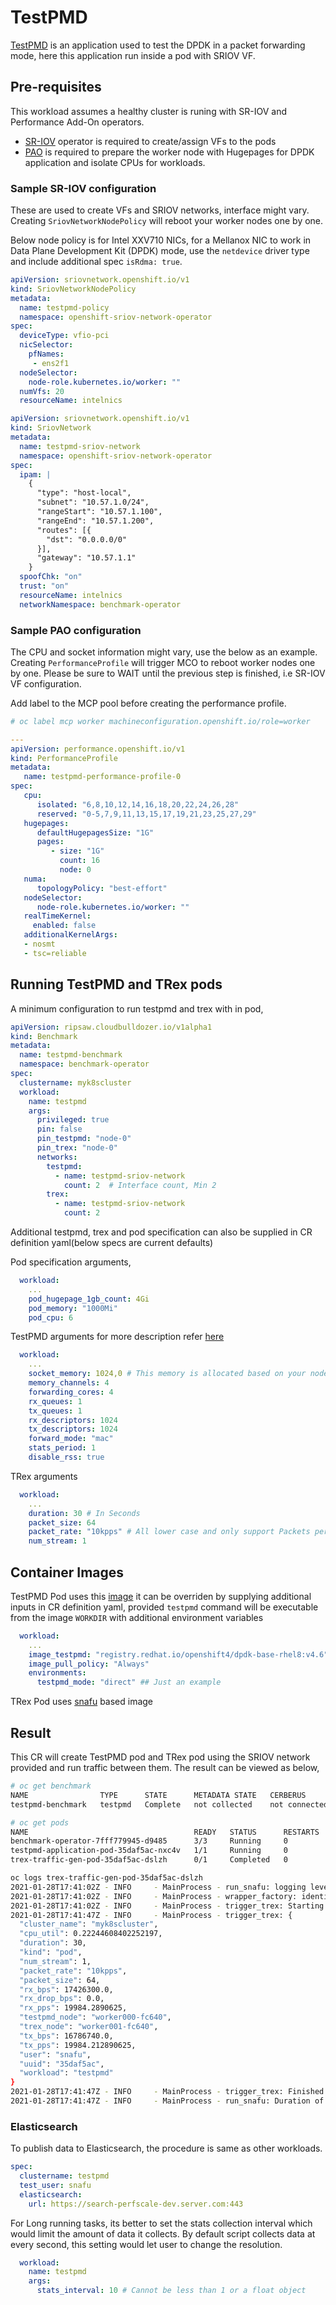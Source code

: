 # TestPMD 

[TestPMD](https://doc.dpdk.org/guides/testpmd_app_ug/index.html) is an application  used to test the DPDK in a packet forwarding mode, here this application run inside a pod with SRIOV VF.

## Pre-requisites

This workload assumes a healthy cluster is runing with SR-IOV and Performance Add-On operators. 

* [SR-IOV](https://docs.openshift.com/container-platform/4.6/networking/hardware_networks/installing-sriov-operator.html) operator is required to create/assign VFs to the pods
* [PAO](https://docs.openshift.com/container-platform/4.6/scalability_and_performance/cnf-performance-addon-operator-for-low-latency-nodes.html) is required to prepare the worker node with Hugepages for DPDK application and isolate CPUs for workloads. 

### Sample SR-IOV configuration

These are used to create VFs and SRIOV networks, interface might vary. Creating `SriovNetworkNodePolicy` will reboot your worker nodes one by one.

Below node policy is for Intel XXV710 NICs, for a Mellanox NIC to work in Data Plane Development Kit (DPDK) mode, use the `netdevice` driver type and include additional spec `isRdma: true`.

```yaml
apiVersion: sriovnetwork.openshift.io/v1
kind: SriovNetworkNodePolicy
metadata:
  name: testpmd-policy
  namespace: openshift-sriov-network-operator
spec:
  deviceType: vfio-pci
  nicSelector:
    pfNames:
     - ens2f1
  nodeSelector:
    node-role.kubernetes.io/worker: ""
  numVfs: 20
  resourceName: intelnics
```

```yaml
apiVersion: sriovnetwork.openshift.io/v1
kind: SriovNetwork
metadata:
  name: testpmd-sriov-network
  namespace: openshift-sriov-network-operator
spec:
  ipam: |
    {
      "type": "host-local",
      "subnet": "10.57.1.0/24",
      "rangeStart": "10.57.1.100",
      "rangeEnd": "10.57.1.200",
      "routes": [{
        "dst": "0.0.0.0/0"
      }],
      "gateway": "10.57.1.1"
    }
  spoofChk: "on"
  trust: "on"
  resourceName: intelnics
  networkNamespace: benchmark-operator

```

### Sample PAO configuration

The CPU and socket information might vary, use the below as an example. Creating `PerformanceProfile` will trigger MCO to reboot worker nodes one by one.
Please be sure to WAIT until the previous step is finished, i.e SR-IOV VF configuration. 

Add label to the MCP pool before creating the performance profile.
```sh
# oc label mcp worker machineconfiguration.openshift.io/role=worker
```

```yaml
---
apiVersion: performance.openshift.io/v1
kind: PerformanceProfile
metadata:
   name: testpmd-performance-profile-0
spec:
   cpu:
      isolated: "6,8,10,12,14,16,18,20,22,24,26,28"
      reserved: "0-5,7,9,11,13,15,17,19,21,23,25,27,29"
   hugepages:
      defaultHugepagesSize: "1G"
      pages:
         - size: "1G"
           count: 16
           node: 0
   numa:
      topologyPolicy: "best-effort"
   nodeSelector:
      node-role.kubernetes.io/worker: ""
   realTimeKernel:
     enabled: false
   additionalKernelArgs:
   - nosmt
   - tsc=reliable
```

## Running TestPMD and TRex pods

A minimum configuration to run testpmd and trex with in pod, 

```yaml
apiVersion: ripsaw.cloudbulldozer.io/v1alpha1
kind: Benchmark
metadata:
  name: testpmd-benchmark
  namespace: benchmark-operator
spec:
  clustername: myk8scluster
  workload:
    name: testpmd
    args:
      privileged: true
      pin: false
      pin_testpmd: "node-0"      
      pin_trex: "node-0"      
      networks:
        testpmd:
          - name: testpmd-sriov-network
            count: 2  # Interface count, Min 2
        trex:
          - name: testpmd-sriov-network
            count: 2
```

Additional testpmd, trex and pod specification can also be supplied in CR definition yaml(below specs are current defaults)


Pod specification arguments,
```yaml
  workload:
    ...
    pod_hugepage_1gb_count: 4Gi 
    pod_memory: "1000Mi"
    pod_cpu: 6
```

TestPMD arguments for more description refer [here](https://manpages.debian.org/experimental/dpdk/testpmd.1.en.html)
```yaml
  workload:
    ...
    socket_memory: 1024,0 # This memory is allocated based on your node hugepage allocation, ex. for NUMA 0.
    memory_channels: 4
    forwarding_cores: 4
    rx_queues: 1
    tx_queues: 1
    rx_descriptors: 1024
    tx_descriptors: 1024
    forward_mode: "mac"
    stats_period: 1
    disable_rss: true 
```

TRex arguments 
```yaml
  workload:
    ...
    duration: 30 # In Seconds
    packet_size: 64
    packet_rate: "10kpps" # All lower case and only support Packets per seconds
    num_stream: 1
```

## Container Images

TestPMD Pod uses this [image](https://catalog.redhat.com/software/containers/openshift4/dpdk-base-rhel8/5e32be6cdd19c77896004a41?container-tabs=dockerfile&tag=latest&push_date=1610346978000)
it can be overriden by supplying additional inputs in CR definition yaml, provided `testpmd` command will be executable from the image `WORKDIR` with additional environment variables

```yaml
  workload:
    ...
    image_testpmd: "registry.redhat.io/openshift4/dpdk-base-rhel8:v4.6"
    image_pull_policy: "Always"
    environments:
      testpmd_mode: "direct" ## Just an example
```

TRex Pod uses [snafu](https://quay.io/repository/cloud-bulldozer/trex) based image

## Result

This CR will create TestPMD pod and TRex pod using the SRIOV network provided and run traffic between them. The result can be viewed as below,

```sh
# oc get benchmark 
NAME                TYPE      STATE      METADATA STATE   CERBERUS        UUID                                   AGE
testpmd-benchmark   testpmd   Complete   not collected    not connected   35daf5ac-2edf-5e34-a6cc-17fcda055937   4m36s

# oc get pods
NAME                                     READY   STATUS      RESTARTS   AGE
benchmark-operator-7fff779945-d9485      3/3     Running     0          4m16s
testpmd-application-pod-35daf5ac-nxc4v   1/1     Running     0          2m41s
trex-traffic-gen-pod-35daf5ac-dslzh      0/1     Completed   0          2m20s

oc logs trex-traffic-gen-pod-35daf5ac-dslzh
2021-01-28T17:41:02Z - INFO     - MainProcess - run_snafu: logging level is INFO
2021-01-28T17:41:02Z - INFO     - MainProcess - wrapper_factory: identified trex as the benchmark wrapper
2021-01-28T17:41:02Z - INFO     - MainProcess - trigger_trex: Starting TRex Traffic Generator..
2021-01-28T17:41:47Z - INFO     - MainProcess - trigger_trex: {
  "cluster_name": "myk8scluster",
  "cpu_util": 0.22244608402252197,
  "duration": 30,
  "kind": "pod",
  "num_stream": 1,
  "packet_rate": "10kpps",
  "packet_size": 64,
  "rx_bps": 17426300.0,
  "rx_drop_bps": 0.0,
  "rx_pps": 19984.2890625,
  "testpmd_node": "worker000-fc640",
  "trex_node": "worker001-fc640",
  "tx_bps": 16786740.0,
  "tx_pps": 19984.212890625,
  "user": "snafu",
  "uuid": "35daf5ac",
  "workload": "testpmd"
}
2021-01-28T17:41:47Z - INFO     - MainProcess - trigger_trex: Finished Generating traffic..
2021-01-28T17:41:47Z - INFO     - MainProcess - run_snafu: Duration of execution - 0:00:45, with total size of 240 bytes
```

### Elasticsearch

To publish data to Elasticsearch, the procedure is same as other workloads. 

```yaml
spec:
  clustername: testpmd
  test_user: snafu
  elasticsearch:
    url: https://search-perfscale-dev.server.com:443
```

For Long running tasks, its better to set the stats collection interval which would limit the amount of data it collects.
By default script collects data at every second, this setting would let user to change the resolution.

```yaml
  workload:
    name: testpmd
    args:
      stats_interval: 10 # Cannot be less than 1 or a float object
```
